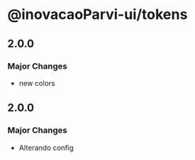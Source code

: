 # @inovacaoParvi-ui/tokens

## 2.0.0

### Major Changes

- new colors

## 2.0.0

### Major Changes

- Alterando config

